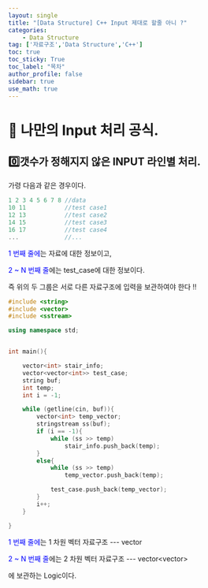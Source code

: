 ```yaml
---
layout: single
title: "[Data Structure] C++ Input 제대로 할줄 아니 ?"
categories: 
    - Data Structure
tag: ['자료구조','Data Structure','C++']
toc: true
toc_sticky: True
toc_label: "목차"
author_profile: false
sidebar: true
use_math: true
---
```


# 🚀 나만의 Input 처리 공식.

## 0️⃣갯수가 정해지지 않은 INPUT 라인별 처리.

가령 다음과 같은 경우이다.

```cpp
1 2 3 4 5 6 7 8 //data
10 11			//test case1
12 13			//test case2
14 15			//test case3
16 17			//test case4
...				//...
```

<span style = "color:blue">1 번째 줄에</span>는 자료에 대한 정보이고,

<span style = "color:blue">2 ~ N 번째 줄</span>에는  test_case에 대한 정보이다.

즉 위의 두 그룹은 서로 다른 자료구조에 입력을 보관하여야 한다 !!

```cpp
#include <string>
#include <vector>
#include <sstream>

using namespace std;


int main(){

    vector<int> stair_info;
    vector<vector<int>> test_case;
    string buf;
    int temp;
    int i = -1;

    while (getline(cin, buf)){
        vector<int> temp_vector;
        stringstream ss(buf);
        if (i == -1){
            while (ss >> temp)
                stair_info.push_back(temp);
        }
        else{
            while (ss >> temp)
                temp_vector.push_back(temp);

            test_case.push_back(temp_vector);
        }
        i++;
    }

}

```

<span style = "color:blue">1 번째 줄에</span>는 1 차원 벡터 자료구조 --- vector<int>

<span style = "color:blue">2 ~ N 번째 줄</span>에는  2 차원 벡터 자료구조 --- vector<vector<int>> 

에 보관하는 Logic이다.
